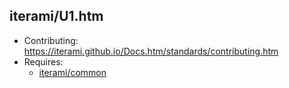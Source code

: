 iterami/U1.htm
--------------

* Contributing: https://iterami.github.io/Docs.htm/standards/contributing.htm
* Requires:
  * [iterami/common](https://github.com/iterami/common)
